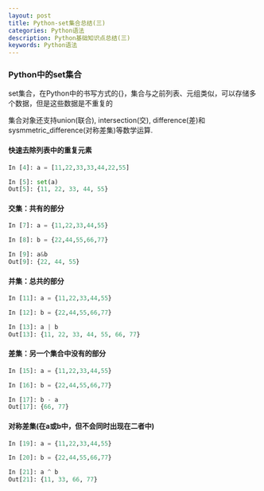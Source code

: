 ```yaml
---
layout: post
title: Python-set集合总结(三)
categories: Python语法
description: Python基础知识点总结(三)
keywords: Python语法
---
```


### Python中的set集合
set集合，在Python中的书写方式的{}，集合与之前列表、元组类似，可以存储多个数据，但是这些数据是不重复的

集合对象还支持union(联合), intersection(交), difference(差)和sysmmetric_difference(对称差集)等数学运算.

#### **快速去除列表中的重复元素**

```Python
In [4]: a = [11,22,33,33,44,22,55]

In [5]: set(a)
Out[5]: {11, 22, 33, 44, 55}
```

#### **交集：共有的部分**

```python
In [7]: a = {11,22,33,44,55}

In [8]: b = {22,44,55,66,77}

In [9]: a&b
Out[9]: {22, 44, 55}

```

#### **并集：总共的部分**

```python
In [11]: a = {11,22,33,44,55}

In [12]: b = {22,44,55,66,77}

In [13]: a | b
Out[13]: {11, 22, 33, 44, 55, 66, 77}

```

#### **差集：另一个集合中没有的部分**

```python
In [15]: a = {11,22,33,44,55}

In [16]: b = {22,44,55,66,77}

In [17]: b - a
Out[17]: {66, 77}

```

#### 对称差集(在a或b中，但不会同时出现在二者中)

```python
In [19]: a = {11,22,33,44,55}

In [20]: b = {22,44,55,66,77}

In [21]: a ^ b
Out[21]: {11, 33, 66, 77}
```